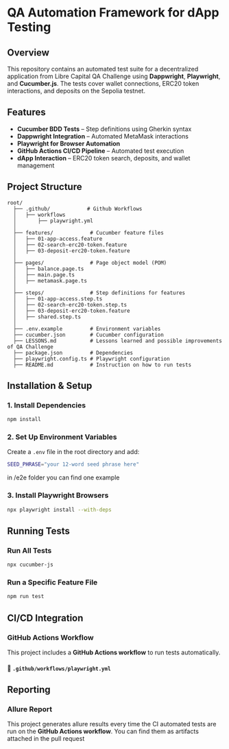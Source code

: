 # QA Automation Framework for dApp Testing

## Overview

This repository contains an automated test suite for a decentralized application from Libre Capital QA Challenge using **Dappwright**, **Playwright**, and **Cucumber.js**. The tests cover wallet connections, ERC20 token interactions, and deposits on the Sepolia testnet.

## Features

- **Cucumber BDD Tests** – Step definitions using Gherkin syntax
- **Dappwright Integration** – Automated MetaMask interactions
- **Playwright for Browser Automation**
- **GitHub Actions CI/CD Pipeline** – Automated test execution
- **dApp Interaction** – ERC20 token search, deposits, and wallet management

## Project Structure

```
root/
  ├── .github/            # Github Workflows
  │   ├── workflows
  │       ├── playwright.yml
  │
  ├── features/            # Cucumber feature files
  │   ├── 01-app-access.feature
  │   ├── 02-search-erc20-token.feature
  │   ├── 03-deposit-erc20-token.feature
  │
  ├── pages/               # Page object model (POM)
  │   ├── balance.page.ts
  │   ├── main.page.ts
  │   ├── metamask.page.ts
  │
  ├── steps/               # Step definitions for features
  │   ├── 01-app-access.step.ts
  │   ├── 02-search-erc20-token.step.ts
  │   ├── 03-deposit-erc20-token.feature
  │   ├── shared.step.ts
  │
  ├── .env.example         # Environment variables
  ├── cucumber.json        # Cucumber configuration
  ├── LESSONS.md           # Lessons learned and possible improvements of QA Challenge
  ├── package.json         # Dependencies
  ├── playwright.config.ts # Playwright configuration
  ├── README.md            # Instruction on how to run tests
```

## Installation & Setup

### 1. Install Dependencies

```sh
npm install
```

### 2. Set Up Environment Variables

Create a `.env` file in the root directory and add:

```sh
SEED_PHRASE="your 12-word seed phrase here"
```

in /e2e folder you can find one example

### 3. Install Playwright Browsers

```sh
npx playwright install --with-deps
```

## Running Tests

### Run All Tests

```sh
npx cucumber-js
```

### Run a Specific Feature File

```sh
npm run test
```

## CI/CD Integration

### GitHub Actions Workflow

This project includes a **GitHub Actions workflow** to run tests automatically.

#### **📁 `.github/workflows/playwright.yml`**

## Reporting

### Allure Report

This project generates allure results every time the CI automated tests are run on the **GitHub Actions workflow**. You can find them as artifacts attached in the pull request
